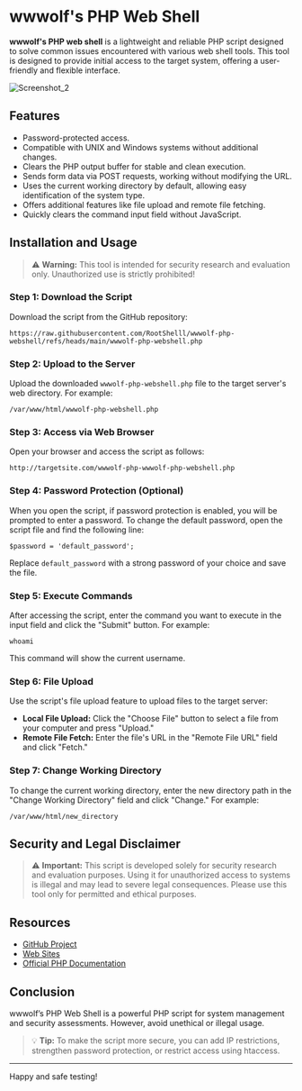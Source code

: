 # wwwolf's PHP Web Shell

**wwwolf's PHP web shell** is a lightweight and reliable PHP script designed to solve common issues encountered with various web shell tools. This tool is designed to provide initial access to the target system, offering a user-friendly and flexible interface.

![Screenshot_2](https://r00t-shell.com/wp-content/uploads/2025/02/wwwolf-php-webshell.png)

## Features

- Password-protected access.
- Compatible with UNIX and Windows systems without additional changes.
- Clears the PHP output buffer for stable and clean execution.
- Sends form data via POST requests, working without modifying the URL.
- Uses the current working directory by default, allowing easy identification of the system type.
- Offers additional features like file upload and remote file fetching.
- Quickly clears the command input field without JavaScript.

## Installation and Usage

> ⚠️ **Warning:** This tool is intended for security research and evaluation only. Unauthorized use is strictly prohibited!

### Step 1: Download the Script

Download the script from the GitHub repository:

```
https://raw.githubusercontent.com/RootShelll/wwwolf-php-webshell/refs/heads/main/wwwolf-php-webshell.php
```

### Step 2: Upload to the Server

Upload the downloaded `wwwolf-php-webshell.php` file to the target server's web directory. For example:

```
/var/www/html/wwwolf-php-webshell.php
```

### Step 3: Access via Web Browser

Open your browser and access the script as follows:

```
http://targetsite.com/wwwolf-php-wwwolf-php-webshell.php
```

### Step 4: Password Protection (Optional)

When you open the script, if password protection is enabled, you will be prompted to enter a password. To change the default password, open the script file and find the following line:

```
$password = 'default_password';
```

Replace `default_password` with a strong password of your choice and save the file.

### Step 5: Execute Commands

After accessing the script, enter the command you want to execute in the input field and click the "Submit" button. For example:

```
whoami
```

This command will show the current username.

### Step 6: File Upload

Use the script's file upload feature to upload files to the target server:

- **Local File Upload:** Click the "Choose File" button to select a file from your computer and press "Upload."
- **Remote File Fetch:** Enter the file's URL in the "Remote File URL" field and click "Fetch."

### Step 7: Change Working Directory

To change the current working directory, enter the new directory path in the "Change Working Directory" field and click "Change." For example:

```
/var/www/html/new_directory
```

## Security and Legal Disclaimer

> ⚠️ **Important:** This script is developed solely for security research and evaluation purposes. Using it for unauthorized access to systems is illegal and may lead to severe legal consequences. Please use this tool only for permitted and ethical purposes.

## Resources

- [GitHub Project](https://github.com/RootShelll/wwwolf-php-webshell)
- [Web Sites](https://r00t-shell.com/wwwolfs-php-web-shell/)
- [Official PHP Documentation](https://www.php.net/)

## Conclusion

wwwolf’s PHP Web Shell is a powerful PHP script for system management and security assessments. However, avoid unethical or illegal usage.

> 💡 **Tip:** To make the script more secure, you can add IP restrictions, strengthen password protection, or restrict access using htaccess.

---

Happy and safe testing!
